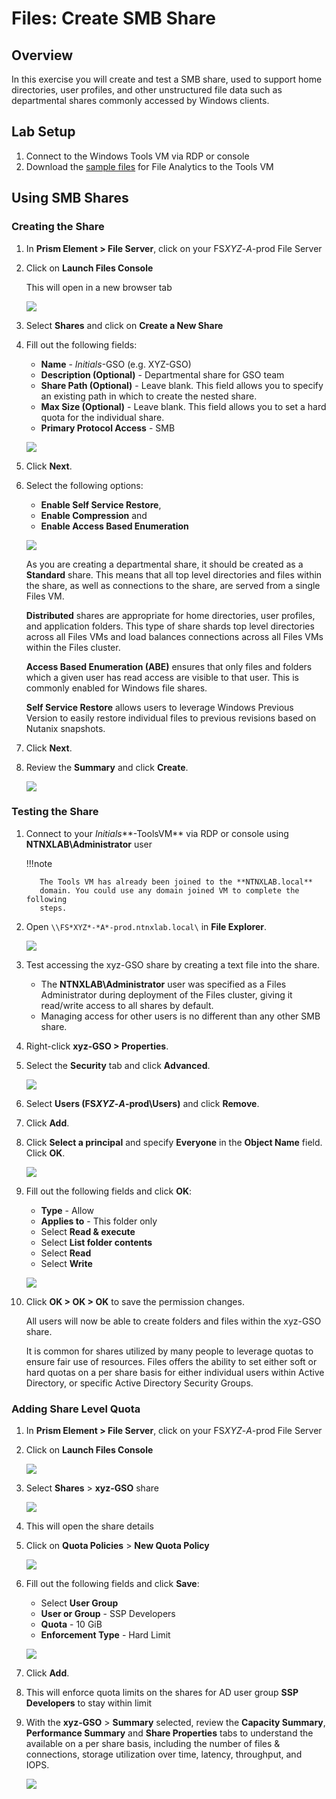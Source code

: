 # Files: Create SMB Share

## Overview

In this exercise you will create and test a SMB share, used to support home directories, user profiles, and other unstructured file data such as departmental shares commonly accessed by Windows clients.

## Lab Setup

1.  Connect to the Windows Tools VM via RDP or console
2.  Download the [sample files](<https://peerresources.blob.core.windows.net/sample-data/SampleData_Small.zip>) for File Analytics to the Tools VM

## Using SMB Shares

### Creating the Share

1.  In **Prism Element > File Server**, click on your FS*XYZ*-*A*-prod File Server

2.  Click on **Launch Files Console** 
    
    This will open in a new browser tab

    ![](images/13.png)

3.  Select **Shares** and click on **Create a New Share**

4.  Fill out the following fields:

    -   **Name** - *Initials*-GSO (e.g. XYZ-GSO)
    -   **Description (Optional)** - Departmental share for GSO team
    -   **Share Path (Optional)** - Leave blank. This field allows you
        to specify an existing path in which to create the nested share.
    -   **Max Size (Optional)** - Leave blank. This field allows you to set a hard quota for the individual share.
    -   **Primary Protocol Access** - SMB

    ![](images/14.png)

5.  Click **Next**.

6.  Select the following options:

    -   **Enable Self Service Restore**,
    -   **Enable Compression** and
    -   **Enable Access Based Enumeration**

    ![](images/15.png)

    As you are creating a departmental share, it should be created as a
    **Standard** share. This means that all top level directories and
    files within the share, as well as connections to the share, are
    served from a single Files VM.

    **Distributed** shares are appropriate for home directories, user
    profiles, and application folders. This type of share shards top
    level directories across all Files VMs and load balances connections
    across all Files VMs within the Files cluster.

    **Access Based Enumeration (ABE)** ensures that only files and
    folders which a given user has read access are visible to that user.
    This is commonly enabled for Windows file shares.

    **Self Service Restore** allows users to leverage Windows Previous
    Version to easily restore individual files to previous revisions
    based on Nutanix snapshots.

7.  Click **Next**.

8.  Review the **Summary** and click **Create**.

    ![](images/16.png)

### Testing the Share

1.  Connect to your *Initials***-ToolsVM** via RDP or console using
    **NTNXLAB\\Administrator** user

    !!!note

           The Tools VM has already been joined to the **NTNXLAB.local**
           domain. You could use any domain joined VM to complete the following
           steps.

2.  Open `\\FS*XYZ*-*A*-prod.ntnxlab.local\` in **File Explorer**.

    ![](images/17.png)

3.  Test accessing the xyz-GSO share by creating a text file into the share.

    -   The **NTNXLAB\\Administrator** user was specified as a Files
        Administrator during deployment of the Files cluster, giving it
        read/write access to all shares by default.
    -   Managing access for other users is no different than any other
        SMB share.

4.  Right-click **xyz-GSO \> Properties**.

5.  Select the **Security** tab and click **Advanced**.

    ![](images/19.png)

6.  Select **Users (FS*XYZ*-*A*-prod\\Users)** and click **Remove**.

7.  Click **Add**.

8.  Click **Select a principal** and specify **Everyone** in the
    **Object Name** field. Click **OK**.

    ![](images/20.png)

9.  Fill out the following fields and click **OK**:

    -   **Type** - Allow
    -   **Applies to** - This folder only
    -   Select **Read & execute**
    -   Select **List folder contents**
    -   Select **Read**
    -   Select **Write**

    ![](images/21.png)

10. Click **OK \> OK \> OK** to save the permission changes.

    All users will now be able to create folders and files within the xyz-GSO share.

    It is common for shares utilized by many people to leverage quotas to ensure fair use of resources. Files offers the ability to set either soft or hard quotas on a per share basis for either
    individual users within Active Directory, or specific Active
    Directory Security Groups.

### Adding Share Level Quota

1.  In **Prism Element \> File Server**, click on your FS*XYZ*-*A*-prod File Server

2.  Click on **Launch Files Console**

    ![](images/13.png)

3.  Select **Shares** \> **xyz-GSO** share

    ![](images/21-1.png)

4.  This will open the share details

5.  Click on **Quota Policies** \> **New Quota Policy**

    ![](images/21-3.png)

6.  Fill out the following fields and click **Save**:

    -   Select **User Group**
    -   **User or Group** - SSP Developers
    -   **Quota** - 10 GiB
    -   **Enforcement Type** - Hard Limit

    ![](images/22.png)

7.  Click **Add**.

8.  This will enforce quota limits on the shares for AD user group **SSP
    Developers** to stay within limit

9.  With the **xyz-GSO** \> **Summary** selected, review the
    **Capacity Summary**, **Performance Summary** and **Share
    Properties** tabs to understand the available on a per share basis,
    including the number of files & connections, storage utilization
    over time, latency, throughput, and IOPS.

    ![](images/23.png)
